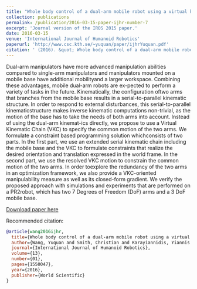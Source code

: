 ```yaml
---
title: "Whole body control of a dual-arm mobile robot using a virtual kinematic chain"
collection: publications
permalink: /publication/2016-03-15-paper-ijhr-number-7
excerpt: 'Journal version of the IROS 2015 paper.'
date: 2016-03-15
venue: 'International Journal of Humanoid Robotics'
paperurl: 'http://www.csc.kth.se/~yuquan/paper/ijhrYuquan.pdf'
citation: ' (2016). &quot; Whole body control of a dual-arm mobile robot using a virtual kinematic chain&quot; <i> International Journal of Humanoid Robotics</i>.'
---
```



Dual-arm manipulators have more advanced manipulation abilities compared to single-arm manipulators and manipulators mounted on a mobile base have additional mobilityand  a  larger  workspace.  Combining  these  advantages,  mobile  dual-arm  robots  are  ex-pected to perform a variety of tasks in the future. Kinematically, the configuration oftwo  arms  that  branches  from  the  mobile  base  results  in  a  serial-to-parallel  kinematic structure. In order to respond to external disturbances, this serial-to-parallel kinematicstructure makes inverse kinematic computations non-trivial, as the motion of the base has to take the needs of both arms into account. Instead of using the dual-arm kinemat-ics directly, we propose to use a Virtual Kinematic Chain (VKC) to specify the common motion of the two arms. We formulate a constraint based programming solution whichconsists  of  two  parts.  In  the  first  part,  we  use  an  extended  serial  kinematic  chain  including the mobile base and the VKC to formulate constraints that realize the desired orientation  and  translation  expressed  in  the  world  frame.  In  the  second  part,  we  use the resolved VKC motion to constrain the common motion of the two arms. In order toexplore the redundancy of the two arms in an optimization framework, we also provide a VKC-oriented manipulability measure as well as its closed-form gradient. We verify the proposed approach with simulations and experiments that are performed on a PR2robot, which has two 7 Degrees of Freedom (DoF) arms and a 3 DoF mobile base.

[Download paper here](http://urn.kb.se/resolve?urn=urn:nbn:se:kth:diva-179638)

Recommended citation:
```bib
@article{wang2016ijhr,
  title={Whole body control of a dual-arm mobile robot using a virtual kinematic chain},
  author={Wang, Yuquan and Smith, Christian and Karayiannidis, Yiannis and {\"O}gren, Petter},
  journal={International Journal of Humanoid Robotics},
  volume={13},
  number={01},
  pages={1550047},
  year={2016},
  publisher={World Scientific}
}
```

